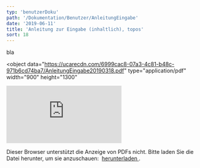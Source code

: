 ```yaml
---
typ: 'benutzerDoku'
path: '/Dokumentation/Benutzer/AnleitungEingabe'
date: '2019-06-11'
title: 'Anleitung zur Eingabe (inhaltlich), topos'
sort: 18
---
```


bla

<object
  data="https://ucarecdn.com/6999cac8-07a3-4c81-b48c-971b6cd74ba7/AnleitungEingabe20190318.pdf"
  type="application/pdf"
  width="900"
  height="1300"
>
  <embed src="https://ucarecdn.com/6999cac8-07a3-4c81-b48c-971b6cd74ba7/AnleitungEingabe20190318.pdf">
    <p>
      Dieser Browser unterstützt die Anzeige von PDFs nicht. Bitte laden Sie die
      Datei herunter, um sie anzuschauen:&nbsp;
      <a href="https://ucarecdn.com/6999cac8-07a3-4c81-b48c-971b6cd74ba7/AnleitungEingabe20190318.pdf">
        herunterladen
      </a>
      .
    </p>
  </embed>
</object>
